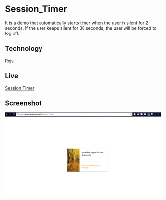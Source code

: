 # Session_Timer
It is a demo that automatically starts timer when the user is silent for 2 seconds. If the user keeps silent for 30 seconds, the user will be forced to log off.
## Technology
Rxjs  
## Live
[Session Timer](https://xinyzhang9.github.io/Session_Timer/)  
## Screenshot
![alt tag](https://raw.githubusercontent.com/xinyzhang9/Session_Timer/master/screen2.png)
